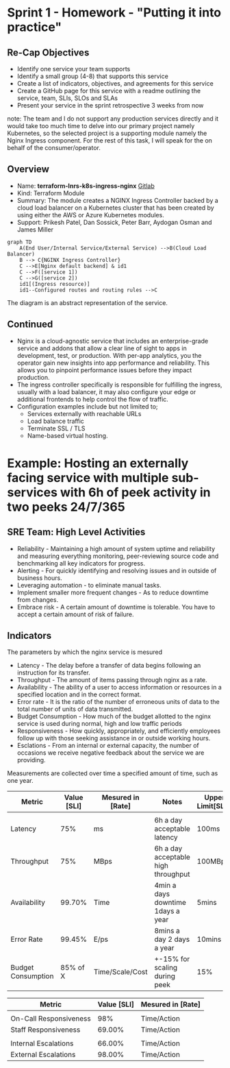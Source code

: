 # Sprint 1 - Homework - "Putting it into practice"

## Re-Cap Objectives

- Identify one service your team supports
- Identify a small group (4-8) that supports this service
- Create a list of indicators, objectives, and agreements for this service
- Create a GitHub page for this service with a readme outlining the service, team, SLIs, SLOs and SLAs
- Present your service in the sprint retrospective 3 weeks from now

note: The team and I do not support any production services directly and it would take too much time to delve into our primary project namely Kubernetes, so the selected project is a supporting module namely the Nginx Ingress component. For the rest of this task, I will speak for the on behalf of the consumer/operator.

## Overview

- Name: **terraform-lnrs-k8s-ingress-nginx** [Gitlab](https://gitlab.b2b.regn.net/terraform/official-modules/k8s/terraform-lnrs-k8s-ingress-nginx/)
- Kind: Terraform Module
- Summary: The module creates a NGINX Ingress Controller backed by a cloud load balancer on a Kubernetes cluster that has been created by using either the AWS or Azure Kubernetes modules.
- Support: Prikesh Patel, Dan Sossick, Peter Barr, Aydogan Osman and James Miller

```mermaid
graph TD
    A(End User/Internal Service/External Service) -->B(Cloud Load Balancer)
    B --> C{NGINX Ingress Controller}
    C -->E[Nginx default backend] & id1
    C -->F([service 1])
    C -->G([service 2])
    id1[(Ingress resource)]
    id1--Configured routes and routing rules -->C
```

The diagram is an abstract representation of the service.

## Continued

- Nginx is a cloud-agnostic service that includes an enterprise-grade service and addons that allow a clear line of sight to apps in development, test, or production. With per-app analytics, you the operator gain new insights into app performance and reliability. This allows you to  pinpoint performance issues before they impact production.
- The ingress controller specifically is responsible for fulfilling the ingress, usually with a load balancer, it may also configure your edge or additional frontends to help control the flow of traffic.
- Configuration examples include but not limited to;
  - Services externally with reachable URLs
  - Load balance traffic
  - Terminate SSL / TLS
  - Name-based virtual hosting.
  
# Example: Hosting an externally facing service with multiple sub-services with 6h of peek activity in two peeks 24/7/365

## SRE Team: High Level Activities

- Reliability - Maintaining a high amount of system uptime and reliability
and measuring everything monitoring, peer-reviewing source code and benchmarking all key indicators for progress.
- Alerting - For quickly identifying and resolving issues and in outside of business hours.
- Leveraging automation - to eliminate manual tasks.
- Implement smaller more frequent changes - As to reduce downtime from changes.
- Embrace risk - A certain amount of downtime is tolerable. You have to accept a certain amount of risk of failure.

## Indicators

The parameters by which the nginx service is mesured

- Latency - The delay before a transfer of data begins following an instruction for its transfer.
- Throughput - The amount of items passing through nginx as a rate.
- Availability - The ability of a user to access information or resources in a specified location and in the correct format.
- Error rate - It is the ratio of the number of erroneous units of data to the total number of units of data transmitted.
- Budget Consumption - How much of the budget allotted to the nginx service is used during normal, high and low traffic periods
- Responsiveness - How quickly, appropriately, and efficiently employees follow up with those seeking assistance in or outside working hours.
- Esclations - From an internal or external capacity, the number of occasions we receive negative feedback about the service we are providing.

Measurements are collected over time a specified amount of time, such as one year.

| Metric       | Value [SLI] | Mesured in [Rate] | Notes                              | Upper Limit[SLO] | Lower Limit[SLO] | Customer Agreement[SLA] |
|--------------|-------------|-------------------|------------------------------------|------------------|------------------|-------------------------|
|              |             |                   |                                    |                  |                  |                         |
| Latency      | 75%         | ms                | 6h a day acceptable latency         | 100ms            | 10ms             |                         |
| Throughput   | 75%         | MBps              | 6h a day acceptable high throughput | 100MBps          | 1MBps            |                         |
| Availability | 99.70%      | Time              | 4min a days downtime 1days a year  | 5mins            | 1min             | 99.65%                  |
| Error Rate   | 99.45%      | E/ps              | 8mins a day 2 days a year          | 10mins           | 1min             |                         |
| Budget Consumption | 85% of X    | Time/Scale/Cost   | +-15% for scaling during peek | 15%              | -15%             |                         |

| Metric                 | Value [SLI] | Mesured in [Rate] |
|------------------------|-------------|-------------------|
|                        |             |                   |
| On-Call Responsiveness | 98%         | Time/Action       |
| Staff Responsiveness   | 69.00%      | Time/Action       |
|                        |             |                   |
| Internal Escalations   | 66.00%      | Time/Action       |
| External Escalations   | 98.00%      | Time/Action       |
